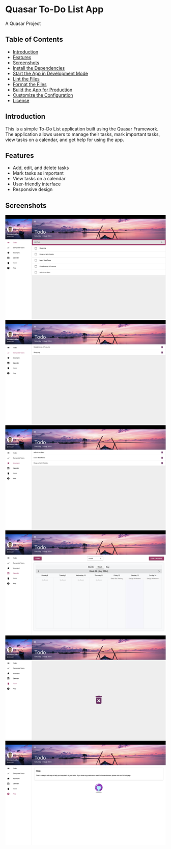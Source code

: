 # Quasar To-Do List App

A Quasar Project

## Table of Contents
- [Introduction](#introduction)
- [Features](#features)
- [Screenshots](#screenshots)
- [Install the Dependencies](#install-the-dependencies)
- [Start the App in Development Mode](#start-the-app-in-development-mode)
- [Lint the Files](#lint-the-files)
- [Format the Files](#format-the-files)
- [Build the App for Production](#build-the-app-for-production)
- [Customize the Configuration](#customize-the-configuration)
- [License](#license)

## Introduction

This is a simple To-Do List application built using the Quasar Framework. The application allows users to manage their tasks, mark important tasks, view tasks on a calendar, and get help for using the app.

## Features

- Add, edit, and delete tasks
- Mark tasks as important
- View tasks on a calendar
- User-friendly interface
- Responsive design

## Screenshots

![Screenshot 1](public/screenshots/screenshot1.png)
![Screenshot 2](public/screenshots/screenshot2.png)
![Screenshot 3](public/screenshots/screenshot3.png)
![Screenshot 4](public/screenshots/screenshot4.png)
![Screenshot 5](public/screenshots/screenshot5.png)
![Screenshot 6](public/screenshots/screenshot6.png)

